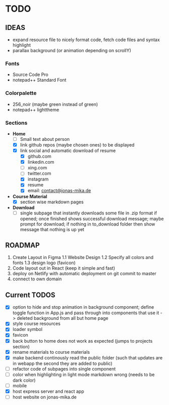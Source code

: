 # TODO

## IDEAS
- expand resource file to nicely format code, fetch code files and syntax
  highlight
- parallax background (or animation depending on scrollY)

### Fonts
- Source Code Pro
- notepad++ Standard Font

### Colorpalette
- 256_noir (maybe green instead of green)
- notepad++ lighttheme

### Sections
- **Home**
  - [ ] Small text about person
  - [x] link github repos (maybe chosen ones) to be displayed 
  - [x] link social and automatic download of resume
    - [x] github.com
    - [x] linkedin.com
    - [ ] xing.com
    - [ ] twitter.com
    - [x] instagram
    - [x] resume
    - [x] email: contact@jonas-mika.de

- **Course Material**
  - [x] section wise markdown pages

- **Download**
  - [ ] single subpage that instantly downloads some file in 
        .zip format if opened; once finished shows successful download
        message; maybe prompt for download; if nothing in to_download
        folder then show message that nothing is up yet

## ROADMAP

1. Create Layout in Figma
   1.1 Website Design
   1.2 Specify all colors and fonts
   1.3 design logo (favicon)
2. Code layout out in React (keep it simple and fast)
3. deploy on Netlify with automatic deployment on git commit to master
4. connect to own domain


## Current TODOS

- [x] option to hide and stop animation in background component; define toggle
  function in App.js and pass through into components that use it
  -> deleted background from all but home page
- [x] style course resources
- [x] loader symbol
- [x] favicon
- [x] back button to home does not work as expected (jumps to projects section)
- [x] rename materials to course materials
- [x] make backend continously read the public folder (such that updates are in
  webapp the second they are added to public)
- [ ] refactor code of subpages into single component
- [ ] color when highlighting in light mode markdown wrong (needs to be dark
  color)
- [ ] mobile
- [x] host express server and react app 
- [ ] host website on jonas-mika.de
